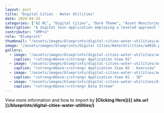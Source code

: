 ```yaml
---
layout: post
title: "Digital Cities - Water Utilities"
date: 2024-04-25
categories: ["AI ML", "Digital Cities", "Dark Theme", "Asset Monitoring", "Condition Monitoring", "Unity", "Recommendations"]
description: "A digital twin application employing a leveled approach to monitoring and optimization. A comprehensive overview of the city's water infrastructure, including flood prediction analytics. The focus then shifts to individual pump stations, integrating efficiency monitoring at each site. The app drills down to detailed insights into the performance of each pump, ensuring thorough and efficient management of the city's water systems."
contributor: "XMPro"
role: "Blueprint"
thumbnail: "/assets/images/blueprints/digital-cities-water-utilities/ad02b.png"
image: "/assets/images/blueprints/Digital Cities/WaterUtilities/ad02b.png"
gallery:
  - image: "/assets/images/blueprints/digital-cities-water-utilities/ad01.png"
    caption: "<strong>Above:</strong> Application View 01"
  - image: "/assets/images/blueprints/digital-cities-water-utilities/ad02a.png"
    caption: "<strong>Above:</strong> Application View 02 - Overview"
  - image: "/assets/images/blueprints/digital-cities-water-utilities/ad02b.png"
    caption: "<strong>Above:</strong> Application View 02 - 3D"
  - image: "/assets/images/blueprints/digital-cities-water-utilities/ds01.png"
    caption: "<strong>Above:</strong> Data Stream"
---
```


View more information and how to import by <strong>[Clicking Here]({{ site.url }}/blueprints/digital-cities-water-utilities/)</strong>